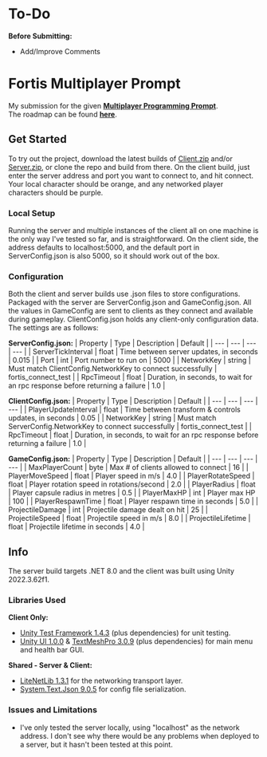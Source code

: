 # To-Do 
**Before Submitting:**
- Add/Improve Comments

# Fortis Multiplayer Prompt
My submission for the given [**Multiplayer Programming Prompt**](docs/prompt.md).\
The roadmap can be found [**here**](docs/roadmap.md).

## Get Started
To try out the project, download the latest builds of [Client.zip](https://github.com/peterdwdawe/fortis-prompt/releases/latest/download/Client.zip) and/or [Server.zip](https://github.com/peterdwdawe/fortis-prompt/releases/latest/download/Server.zip), or clone the repo and build from there. 
On the client build, just enter the server address and port you want to connect to, and hit connect. Your local character should be orange, and any networked player characters should be purple.
### Local Setup
Running the server and multiple instances of the client all on one machine is the only way I've tested so far, and is straightforward. On the client side, the address defaults to localhost:5000, and the default port in ServerConfig.json is also 5000, so it should work out of the box.
### Configuration
Both the client and server builds use .json files to store configurations. Packaged with the server are ServerConfig.json and GameConfig.json. All the values in GameConfig are sent to clients as they connect and available during gameplay. ClientConfig.json holds any client-only configuration data. The settings are as follows:

**ServerConfig.json:**
| Property | Type | Description | Default |
| --- | --- | --- | --- |
| ServerTickInterval | float | Time between server updates, in seconds | 0.015 |
| Port | int | Port number to run on | 5000 |
| NetworkKey | string | Must match ClientConfig.NetworkKey to connect successfully | fortis_connect_test |
| RpcTimeout | float | Duration, in seconds, to wait for an rpc response before returning a failure | 1.0 |

**ClientConfig.json:**
| Property | Type | Description | Default |
| --- | --- | --- | --- |
| PlayerUpdateInterval | float | Time between transform & controls updates, in seconds | 0.05 |
| NetworkKey | string | Must match ServerConfig.NetworkKey to connect successfully | fortis_connect_test |
| RpcTimeout | float | Duration, in seconds, to wait for an rpc response before returning a failure | 1.0 |

**GameConfig.json:**
| Property | Type | Description | Default |
| --- | --- | --- | --- |
| MaxPlayerCount | byte | Max # of clients allowed to connect | 16 |
| PlayerMoveSpeed | float | Player speed in m/s | 4.0 |
| PlayerRotateSpeed | float | Player rotation speed in rotations/second | 2.0 |
| PlayerRadius | float | Player capsule radius in metres | 0.5 |
| PlayerMaxHP | int | Player max HP | 100 |
| PlayerRespawnTime | float | Player respawn time in seconds | 5.0 |
| ProjectileDamage | int | Projectile damage dealt on hit | 25 |
| ProjectileSpeed | float | Projectile speed in m/s | 8.0 |
| ProjectileLifetime | float | Projectile lifetime in seconds | 4.0 |

## Info
The server build targets .NET 8.0 and the client was built using Unity 2022.3.62f1.

### Libraries Used   
**Client Only:**
 - [Unity Test Framework 1.4.3](https://docs.unity3d.com/Packages/com.unity.test-framework@1.4) (plus dependencies) for unit testing.
 - [Unity UI 1.0.0](https://docs.unity3d.com/Packages/com.unity.ugui@1.0) & [TextMeshPro 3.0.9](https://docs.unity3d.com/Packages/com.unity.textmeshpro@3.0) (plus dependencies) for main menu and health bar GUI.

**Shared - Server & Client:**
- [LiteNetLib 1.3.1](https://github.com/RevenantX/LiteNetLib/) for the networking transport layer.
- [System.Text.Json 9.0.5](https://learn.microsoft.com/en-ca/dotnet/api/system.text.json?view=net-8.0) for config file serialization.

### Issues and Limitations
- I've only tested the server locally, using "localhost" as the network address. I don't see why there would be any problems when deployed to a server, but it hasn't been tested at this point.
